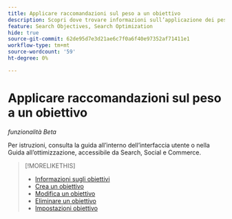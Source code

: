 ```yaml
---
title: Applicare raccomandazioni sul peso a un obiettivo
description: Scopri dove trovare informazioni sull’applicazione dei pesi oggettivi consigliati.
feature: Search Objectives, Search Optimization
hide: true
source-git-commit: 62de95d7e3d21ae6c7f0a6f40e97352af71411e1
workflow-type: tm+mt
source-wordcount: '59'
ht-degree: 0%

---
```


# Applicare raccomandazioni sul peso a un obiettivo

*funzionalità Beta*

Per istruzioni, consulta la guida all’interno dell’interfaccia utente o nella Guida all’ottimizzazione, accessibile da Search, Social e Commerce.

>[!MORELIKETHIS]
>
>* [Informazioni sugli obiettivi](objective-about.md)
>* [Crea un obiettivo](objective-create.md)
>* [Modifica un obiettivo](objective-edit.md)
>* [Eliminare un obiettivo](objective-delete.md)
>* [Impostazioni obiettivo](objective-settings.md)
